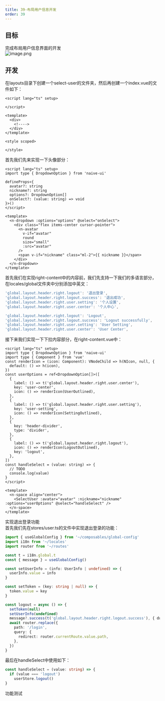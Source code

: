```yaml
---
title: 39-布局用户信息开发
order: 39
---
```


<a name="Yu4VE"></a>
## 目标
完成布局用户信息界面的开发<br />![image.png](https://cdn.nlark.com/yuque/0/2022/png/10377041/1669992377120-57cd8542-39b2-4cd3-9213-d9c00a62e49f.png#averageHue=%232a2d2c&clientId=u0bcd8d5c-01d8-4&from=paste&height=758&id=ubb2f85ff&name=image.png&originHeight=758&originWidth=756&originalType=binary&ratio=1&rotation=0&showTitle=false&size=50945&status=done&style=none&taskId=u620eb57a-9da8-423a-9e0e-9cdb7732836&title=&width=756)
<a name="gFvsD"></a>
## 开发
在layouts目录下创建一个select-user的文件夹，然后再创建一个index.vue的文件如下：
```vue
<script lang="ts" setup>

</script>

<template>
  <div>
    <!---->
  </div>
</template>

<style scoped>

</style>

```

首先我们先来实现一下头像部分：
```vue
<script lang="ts" setup>
import type { DropdownOption } from 'naive-ui'

defineProps<{
  avatar?: string
  nickname?: string
  options?: DropdownOption[]
  onSelect?: (value: string) => void
}>()
</script>

<template>
  <n-dropdown :options="options" @select="onSelect">
    <div class="flex items-center cursor-pointer">
      <n-avatar
        v-if="avatar"
        round
        size="small"
        :src="avatar"
      />
      <span v-if="nickname" class="ml-2">{{ nickname }}</span>
    </div>
  </n-dropdown>
</template>

```
首先我们在实现right-content中的内容前，我们先支持一下我们的多语言部分，<br />在locales/global文件夹中分别添加中英文：
```typescript
'global.layout.header.right.logout': '退出登录',
'global.layout.header.right.logout.success': '退出成功',
'global.layout.header.right.user.setting': '个人设置',
'global.layout.header.right.user.center': '个人中心',
```
```typescript
'global.layout.header.right.logout': 'Logout',
'global.layout.header.right.logout.success': 'Logout successfully',
'global.layout.header.right.user.setting': 'User Setting',
'global.layout.header.right.user.center': 'User Center',
```
接下来我们实现一下下拉内容部分，在right-content.vue中：
```vue
<script lang="ts" setup>
import type { DropdownOption } from 'naive-ui'
import type { Component } from 'vue'
const renderIcon = (icon: Component): VNodeChild => h(NIcon, null, {
  default: () => h(icon),
})
const userOptions = ref<DropdownOption[]>([
  {
    label: () => t('global.layout.header.right.user.center'),
    key: 'user-center',
    icon: () => renderIcon(UserOutlined),
  },
  {
    label: () => t('global.layout.header.right.user.setting'),
    key: 'user-setting',
    icon: () => renderIcon(SettingOutlined),
  },
  {
    key: 'header-divider',
    type: 'divider',
  },
  {
    label: () => t('global.layout.header.right.logout'),
    icon: () => renderIcon(LogoutOutlined),
    key: 'logout',
  },
])
const handleSelect = (value: string) => {
  // TODO
  console.log(value)
}
</script>

<template>
  <n-space align="center">
    <SelectUser :avatar="avatar" :nickname="nickname" :options="userOptions" @select="handleSelect" />
  </n-space>
</template>

```

实现退出登录功能<br />首先我们先在stores/user.ts的文件中实现退出登录的功能：
```typescript
import { useGlobalConfig } from '~/composables/global-config'
import i18n from '~/locales'
import router from '~/routes'

const t = i18n.global.t
const { message } = useGlobalConfig()

const setUserInfo = (info: UserInfo | undefined) => {
  userInfo.value = info
}

const setToken = (key: string | null) => {
  token.value = key
}

const logout = async () => {
  setToken(null)
  setUserInfo(undefined)
  message?.success(t('global.layout.header.right.logout.success'), { duration: 3000 })
  await router.replace({
    path: '/login',
    query: {
      redirect: router.currentRoute.value.path,
    },
  })
}
```
最后在handleSelect中使用如下：
```typescript
const handleSelect = (value: string) => {
  if (value === 'logout')
    userStore.logout()
}
```
功能测试